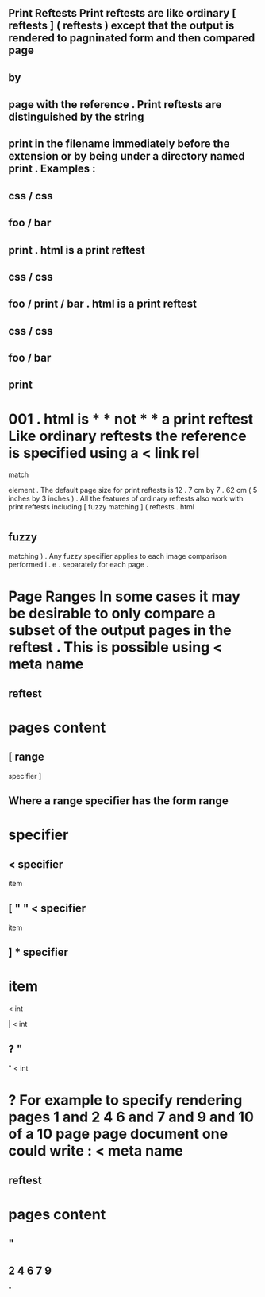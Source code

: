 #
Print
Reftests
Print
reftests
are
like
ordinary
[
reftests
]
(
reftests
)
except
that
the
output
is
rendered
to
pagninated
form
and
then
compared
page
-
by
-
page
with
the
reference
.
Print
reftests
are
distinguished
by
the
string
-
print
in
the
filename
immediately
before
the
extension
or
by
being
under
a
directory
named
print
.
Examples
:
-
css
/
css
-
foo
/
bar
-
print
.
html
is
a
print
reftest
-
css
/
css
-
foo
/
print
/
bar
.
html
is
a
print
reftest
-
css
/
css
-
foo
/
bar
-
print
-
001
.
html
is
*
*
not
*
*
a
print
reftest
Like
ordinary
reftests
the
reference
is
specified
using
a
<
link
rel
=
match
>
element
.
The
default
page
size
for
print
reftests
is
12
.
7
cm
by
7
.
62
cm
(
5
inches
by
3
inches
)
.
All
the
features
of
ordinary
reftests
also
work
with
print
reftests
including
[
fuzzy
matching
]
(
reftests
.
html
#
fuzzy
-
matching
)
.
Any
fuzzy
specifier
applies
to
each
image
comparison
performed
i
.
e
.
separately
for
each
page
.
#
#
Page
Ranges
In
some
cases
it
may
be
desirable
to
only
compare
a
subset
of
the
output
pages
in
the
reftest
.
This
is
possible
using
<
meta
name
=
reftest
-
pages
content
=
[
range
-
specifier
]
>
Where
a
range
specifier
has
the
form
range
-
specifier
=
<
specifier
-
item
>
[
"
"
<
specifier
-
item
>
]
*
specifier
-
item
=
<
int
>
|
<
int
>
?
"
-
"
<
int
>
?
For
example
to
specify
rendering
pages
1
and
2
4
6
and
7
and
9
and
10
of
a
10
page
page
document
one
could
write
:
<
meta
name
=
reftest
-
pages
content
=
"
-
2
4
6
7
9
-
"
>
